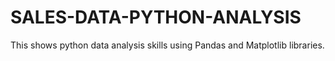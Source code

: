 # SALES-DATA-PYTHON-ANALYSIS
This shows python data analysis skills using Pandas and Matplotlib libraries.
